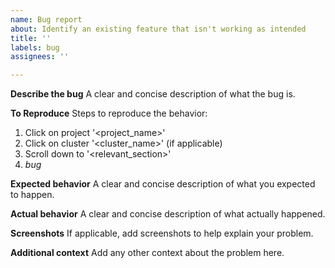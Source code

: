 ```yaml
---
name: Bug report
about: Identify an existing feature that isn't working as intended
title: ''
labels: bug
assignees: ''

---
```


**Describe the bug**
A clear and concise description of what the bug is.

**To Reproduce**
Steps to reproduce the behavior:
1. Click on project '<project_name>'
2. Click on cluster '<cluster_name>' (if applicable)
3. Scroll down to '<relevant_section>'
4. *bug*

**Expected behavior**
A clear and concise description of what you expected to happen.

**Actual behavior**
A clear and concise description of what actually happened.

**Screenshots**
If applicable, add screenshots to help explain your problem.

**Additional context**
Add any other context about the problem here.
